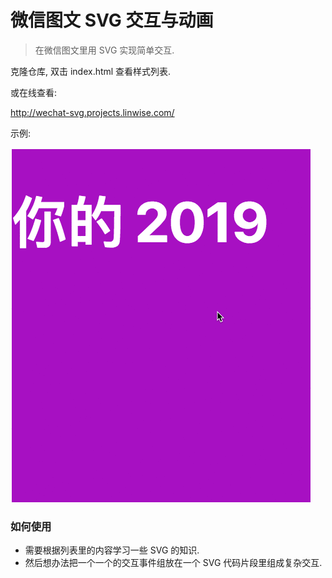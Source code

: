 # 微信图文 SVG 交互与动画

> 在微信图文里用 SVG 实现简单交互.

克隆仓库, 双击 index.html 查看样式列表.  

或在线查看:

http://wechat-svg.projects.linwise.com/

示例: 

![示例交互动画](screenshot.gif)

### 如何使用

* 需要根据列表里的内容学习一些 SVG 的知识.
* 然后想办法把一个一个的交互事件组放在一个 SVG 代码片段里组成复杂交互.
